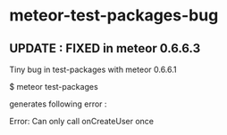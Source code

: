 meteor-test-packages-bug
========================

UPDATE : FIXED in meteor 0.6.6.3
--------------------------------

Tiny bug in test-packages with meteor 0.6.6.1

$ meteor test-packages

generates following error :

Error: Can only call onCreateUser once
